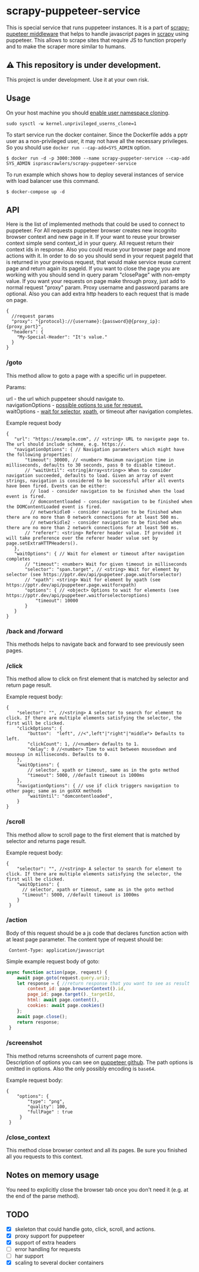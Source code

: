 # scrapy-puppeteer-service
This is special service that runs puppeteer instances. 
It is a part of [scrapy-pupeteer middleware](https://github.com/ispras/scrapy-puppeteer) that helps to handle javascript pages in [scrapy](https://github.com/scrapy/scrapy) using puppeteer. 
This allows to scrape sites that require JS to function properly and to make the scraper more similar to humans.

## ⚠️ This repository is under development.

This project is under development. Use it at your own risk.

## Usage 
On your host machine you should [enable user namespace cloning](https://github.com/GoogleChrome/puppeteer/blob/master/docs/troubleshooting.md#recommended-enable-user-namespace-cloning).

```shell script
sudo sysctl -w kernel.unprivileged_userns_clone=1
```

To start service run the docker container. 
Since the Dockerfile adds a pptr user as a non-privileged user, it may not have all the necessary privileges.
So you should use `docker run --cap-add=SYS_ADMIN` option.
```shell script
$ docker run -d -p 3000:3000 --name scrapy-puppeter-service --cap-add SYS_ADMIN isprascrawlers/scrapy-puppeteer-service 
```

To run example which shows how to deploy several instances of service with load balancer use this command.
```shell script
$ docker-compose up -d
```

## API

Here is the list of implemented methods that could be used to connect to puppeteer.
For All requests puppeteer browser creates new incognito browser context and new page in it.
If your want to reuse your browser context simple send context_id in your query. 
All request return their context ids in response. 
Also you could reuse your browser page and more actions with it.
In order to do so you should send in your request pageId that is returned in your previous request,
that would make service reuse current page and return again its pageId. 
If you want to close the page you are working with you should send in query param "closePage" with non-empty value.
If you want your requests on page make through proxy, just add to normal request "proxy" param. 
Proxy username and password params are optional.
Also you can add extra http headers to each request that is made on page.
```json5
{
  //request params  
  "proxy": "{protocol}://{username}:{password}@{proxy_ip}:{proxy_port}",
  "headers": {
    "My-Special-Header": "It's value."
  }
}
```

### **/goto**

This method allow to goto a page with a specific url in puppeteer.

Params: 

url - the url which puppeteer should navigate to.      
navigationOptions - [possible options to use for request.](https://pptr.dev/api/puppeteer.page.goto#remarks)      
waitOptions - [wait for selector](https://pptr.dev/api/puppeteer.page.waitforselector), [xpath](https://pptr.dev/api/puppeteer.page.waitforxpath), or timeout after navigation completes.

Example request body
```json5
{
   "url": "https://example.com", // <string> URL to navigate page to. The url should include scheme, e.g. https://.
   "navigationOptions": { // Navigation parameters which might have the following properties:
       "timeout": 30000, // <number> Maximum navigation time in milliseconds, defaults to 30 seconds, pass 0 to disable timeout.
       // "waitUntil": <string|Array<string>> When to consider navigation succeeded, defaults to load. Given an array of event strings, navigation is considered to be successful after all events have been fired. Events can be either:
         // load - consider navigation to be finished when the load event is fired.
         // domcontentloaded - consider navigation to be finished when the DOMContentLoaded event is fired.
         // networkidle0 - consider navigation to be finished when there are no more than 0 network connections for at least 500 ms.
         // networkidle2 - consider navigation to be finished when there are no more than 2 network connections for at least 500 ms.
       // "referer": <string> Referer header value. If provided it will take preference over the referer header value set by page.setExtraHTTPHeaders().
   },
   "waitOptions": { // Wait for element or timeout after navigation completes
       // "timeout": <number> Wait for given timeout in milliseconds
       "selector": "span.target", // <string> Wait for element by selector (see https://pptr.dev/api/puppeteer.page.waitforselector)
       // "xpath": <string> Wait for element by xpath (see https://pptr.dev/api/puppeteer.page.waitforxpath)
       "options": { // <object> Options to wait for elements (see https://pptr.dev/api/puppeteer.waitforselectoroptions)
           "timeout": 10000
       } 
   }
}
```

### **/back** and **/forward**
This methods helps to navigate back and forward to see previously seen pages.
 

### **/click**

This method allow to click on first element that is matched by selector and return page result.

Example request body:
```json5
{
    "selector": "", //<string> A selector to search for element to click. If there are multiple elements satisfying the selector, the first will be clicked.
    "clickOptions": {
        "button":  "left", //<",left"|"right"|"middle"> Defaults to left.
        "clickCount": 1, //<number> defaults to 1.
        "delay": 0 //<number> Time to wait between mousedown and mouseup in milliseconds. Defaults to 0.
    },
    "waitOptions": {
        // selector, xpath or timeout, same as in the goto method
        "timeout": 5000, //default timeout is 1000ms
    },
    "navigationOptions": { // use if click triggers navigation to other page; same as in goXXX methods
        "waitUntil": "domcontentloaded",    
    } 
}
```

### **/scroll**

This method allow to scroll page to the first element that is matched by selector and returns page result.

Example request body:
```json5
{
    "selector": "", //<string> A selector to search for element to click. If there are multiple elements satisfying the selector, the first will be clicked.
    "waitOptions": {
      // selector, xpath or timeout, same as in the goto method
      "timeout": 5000, //default timeout is 1000ms
    }
 }
```

### **/action**

Body of this request should be a js code that declares function action with at least page
parameter. The content type of request should be:
```http request
 Content-Type: application/javascript
```
 
Simple example request body of goto:
```js
async function action(page, request) {
    await page.goto(request.query.uri);
    let response = { //return response that you want to see as result
        context_id: page.browserContext().id,
        page_id: page.target()._targetId,
        html: await page.content(),
        cookies: await page.cookies()
    };
    await page.close();
    return response;
 }
```

### **/screenshot**

This method returns screenshots of current page more.  
Description of options you can see on [puppeteer github](https://github.com/GoogleChrome/puppeteer/blob/v1.19.0/docs/api.md#pagescreenshotoptions).
The path options is omitted in options. Also the only possibly encoding is `base64`.
                                                            
Example request body:
```json5
{
    "options": {
        "type": "png",
        "quality": 100,
        "fullPage" : true 
     }
 }
```

### **/close_context**
This method close browser context and all its pages. Be sure you finished all you requests to this context.

## Notes on memory usage
You need to explicitly close the browser tab once you don't need it (e.g. at the end of the parse method).

## TODO

- [x] skeleton that could handle goto, click, scroll, and actions.
- [x] proxy support for puppeteer
- [x] support of extra headers
- [ ] error handling for requests
- [ ] har support
- [x] scaling to several docker containers
